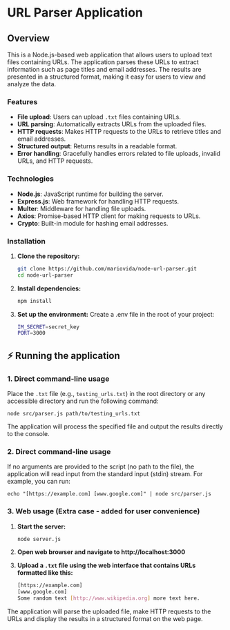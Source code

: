 # URL Parser Application

## Overview

This is a Node.js-based web application that allows users to upload text files containing URLs. The application parses these URLs to extract information such as page titles and email addresses. The results are presented in a structured format, making it easy for users to view and analyze the data.

### Features

- **File upload**: Users can upload `.txt` files containing URLs.
- **URL parsing**: Automatically extracts URLs from the uploaded files.
- **HTTP requests**: Makes HTTP requests to the URLs to retrieve titles and email addresses.
- **Structured output**: Returns results in a readable format.
- **Error handling**: Gracefully handles errors related to file uploads, invalid URLs, and HTTP requests.

### Technologies

- **Node.js**: JavaScript runtime for building the server.
- **Express.js**: Web framework for handling HTTP requests.
- **Multer**: Middleware for handling file uploads.
- **Axios**: Promise-based HTTP client for making requests to URLs.
- **Crypto**: Built-in module for hashing email addresses.

### Installation

1. **Clone the repository:**

   ```bash
   git clone https://github.com/mariovida/node-url-parser.git
   cd node-url-parser
   ```

2. **Install dependencies:**

   ```bash
   npm install
   ```

3. **Set up the environment:**
   Create a .env file in the root of your project:

   ```bash
   IM_SECRET=secret_key
   PORT=3000
   ```

## ⚡ Running the application

### ️1. Direct command-line usage

Place the `.txt` file (e.g., `testing_urls.txt`) in the root directory or any accessible directory and run the following command:

    node src/parser.js path/to/testing_urls.txt

The application will process the specified file and output the results directly to the console.

### ️2. Direct command-line usage

If no arguments are provided to the script (no path to the file), the application will read input from the standard input (stdin) stream. For example, you can run:

    echo "[https://example.com] [www.google.com]" | node src/parser.js

### ️3. Web usage (Extra case - added for user convenience)

1. **Start the server:**

   ```bash
   node server.js
   ```

2. **Open web browser and navigate to http://localhost:3000**

3. **Upload a `.txt` file using the web interface that contains URLs formatted like this:**

   ```bash
   [https://example.com]
   [www.google.com]
   Some random text [http://www.wikipedia.org] more text here.
   ```

The application will parse the uploaded file, make HTTP requests to the URLs and display the results in a structured format on the web page.
